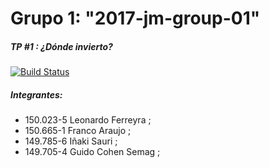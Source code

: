 # Grupo 1:  "2017-jm-group-01" 
##### TP #1 :	  ¿Dónde invierto? 

[![Build Status](https://travis-ci.com/dds-utn/2017-jm-group-01.svg?token=y3UysQUreWaJWwPtBXyA&branch=master)](https://travis-ci.com/dds-utn/2017-jm-group-01)

##### Integrantes:

*	150.023-5 Leonardo Ferreyra ;
*	150.665-1 Franco Araujo ;
*	149.785-6 Iñaki Sauri ;
*	149.705-4 Guido Cohen Semag ;


